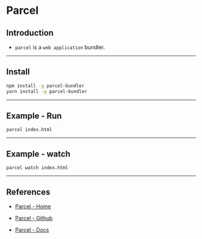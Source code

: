 # Parcel

## Introduction

* `parcel` is a `web application` bundler.

---

## Install

```bash
npm install -g parcel-bundler
yarn install -g parcel-bundler
```

--- 

## Example - Run

```
parcel index.html
```

--- 

## Example - watch

```
parcel watch index.html
```

---

## References

* [Parcel - Home](https://parceljs.org/)

* [Parcel - Github](https://github.com/parcel-bundler/parcel)

* [Parcel - Docs](https://parceljs.org/getting_started.html)